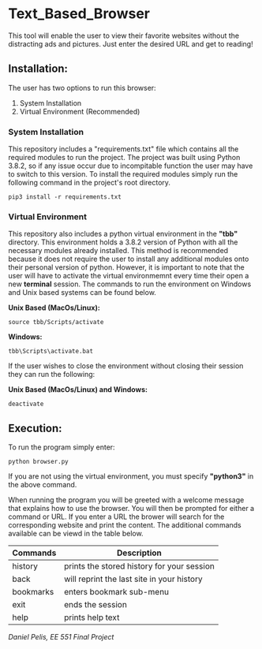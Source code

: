 # Text_Based_Browser

This tool will enable the user to view their favorite websites without
the distracting ads and pictures. Just enter the desired URL and
get to reading!

## Installation:
The user has two options to run this browser:
1.  System Installation
2.  Virtual Environment (Recommended)

### System Installation
This repository includes a "requirements.txt" file which contains all the required modules to run the project. The project was built using Python 3.8.2, so if any issue occur due to incompitable function the user may have to switch to this version. To install the required modules simply run the following command in the project's root directory.
```
pip3 install -r requirements.txt
```

### Virtual Environment
This repository also includes a python virtual environment in the **"tbb"** directory. This environment holds a 3.8.2 version of Python with all the necessary modules already installed. This method is recommended because it does not require the user to install any additional modules onto their personal version of python. However, it is important to note that the user will have to activate the virtual environmemnt every time their open a new **terminal** session. The commands to run the environment on Windows and Unix based systems can be found below.

**Unix Based (MacOs/Linux):**
```
source tbb/Scripts/activate
```
**Windows:**
```
tbb\Scripts\activate.bat
```

If the user wishes to close the environment without closing their session they can run the following:

**Unix Based (MacOs/Linux) and Windows:**
```
deactivate
```

## Execution:
To run the program simply enter:
```
python browser.py
```
If you are not using the virtual environment, you must specify **"python3"** in the above command.

When running the program you will be greeted with a welcome message that explains how to use the browser. You will then be prompted for either a command or URL. If you enter a URL the brower will search for the corresponding website and print the content. The additional commands available can be viewd in the table below.

Commands | Description
----- | ------
history | prints the stored history for your session
back | will reprint the last site in your history
bookmarks | enters bookmark sub-menu
exit | ends the session
help | prints help text



*Daniel Pelis, EE 551 Final Project*
